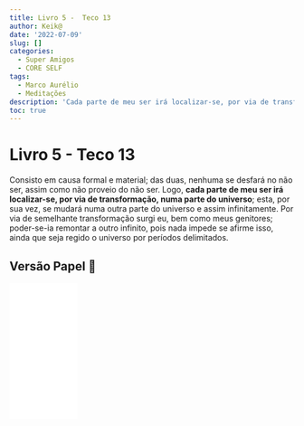```yaml
---
title: Livro 5 -  Teco 13
author: Keik@
date: '2022-07-09'
slug: []
categories:
  - Super Amigos
  - CORE SELF
tags:
  - Marco Aurélio
  - Meditações
description: 'Cada parte de meu ser irá localizar-se, por via de transformação, numa parte do universo'
toc: true
---
```


# Livro 5 - Teco 13 


Consisto em causa formal e material; das duas, nenhuma se desfará no não ser, assim como não proveio do não ser. Logo, **cada parte de meu ser irá localizar-se, por via de transformação, numa parte do universo**; esta, por sua vez, se mudará numa outra parte do universo e assim infinitamente. Por via de semelhante transformação surgi eu, bem como meus genitores; poder-se-ia remontar a outro infinito, pois nada impede se afirme isso, ainda que seja regido o universo por períodos delimitados.

## Versão Papel :book:

<iframe style="width:120px;height:240px;" marginwidth="0" marginheight="0" scrolling="no" frameborder="0" src="//ws-na.amazon-adsystem.com/widgets/q?ServiceVersion=20070822&OneJS=1&Operation=GetAdHtml&MarketPlace=BR&source=ss&ref=as_ss_li_til&ad_type=product_link&tracking_id=mundodekeika-20&language=pt_BR&marketplace=amazon&region=BR&placement=B092FVY4BB&asins=B092FVY4BB&linkId=37c5ec14221f61f811029aa88b520891&show_border=true&link_opens_in_new_window=true">

</iframe>
